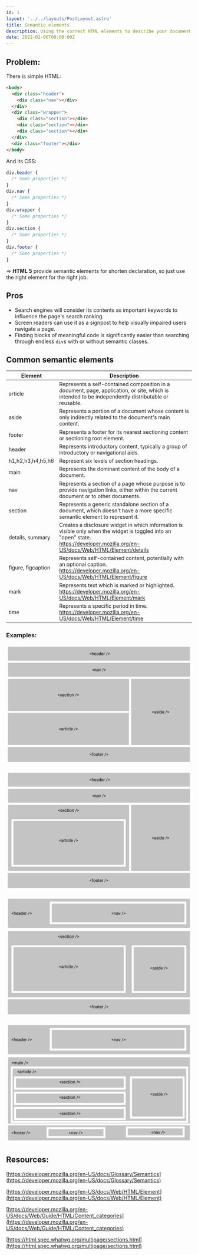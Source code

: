 ```yaml
---
id: 1
layout: '../../layouts/PostLayout.astro'
title: Semantic elements
description: Using the correct HTML elements to describe your document content.
date: 2022-02-06T00:00:00Z
---
```


## Problem:

There is simple HTML:

```html
<body>
  <div class="header">
    <div class="nav"></div>
  </div>
  <div class="wrapper">
    <div class="section"></div>
    <div class="section"></div>
    <div class="section"></div>
  </div>
  <div class="footer"></div>
</body>
```

And its CSS:

```css
div.header {
  /* Some properties */
}
div.nav {
  /* Some properties */
}
div.wrapper {
  /* Some properties */
}
div.section {
  /* Some properties */
}
div.footer {
  /* Some properties */
}
```

⇒ **HTML 5** provide semantic elements for shorten declaration, so just use the right element for the right job.

## Pros

- Search engines will consider its contents as important keywords to influence the page's search ranking.
- Screen readers can use it as a signpost to help visually impaired users navigate a page.
- Finding blocks of meaningful code is significantly easier than searching through endless `div`s with or without semantic classes.

## Common semantic elements

| Element            | Description                                                                                                                                                                              |
| ------------------ | ---------------------------------------------------------------------------------------------------------------------------------------------------------------------------------------- |
| article            | Represents a self-contained composition in a document, page, application, or site, which is intended to be independently distributable or reusable.                                      |
| aside              | Represents a portion of a document whose content is only indirectly related to the document's main content.                                                                              |
| footer             | Represents a footer for its nearest sectioning content or sectioning root element.                                                                                                       |
| header             | Represents introductory content, typically a group of introductory or navigational aids.                                                                                                 |
| h1,h2,h3,h4,h5,h6  | Represent six levels of section headings.                                                                                                                                                |
| main               | Represents the dominant content of the body of a document.                                                                                                                               |
| nav                | Represents a section of a page whose purpose is to provide navigation links, either within the current document or to other documents.                                                   |
| section            | Represents a generic standalone section of a document, which doesn't have a more specific semantic element to represent it.                                                              |
| details, summary   | Creates a disclosure widget in which information is visible only when the widget is toggled into an "open" state.<br />https://developer.mozilla.org/en-US/docs/Web/HTML/Element/details |
| figure, figcaption | Represents self-contained content, potentially with an optional caption.<br />https://developer.mozilla.org/en-US/docs/Web/HTML/Element/figure                                           |
| mark               | Represents text which is marked or highlighted.<br />https://developer.mozilla.org/en-US/docs/Web/HTML/Element/mark                                                                      |
| time               | Represents a specific period in time.<br />https://developer.mozilla.org/en-US/docs/Web/HTML/Element/time                                                                                |

### Examples:

![Layout 1](../../images/semantic-elements1.jpg)

![Layout 2](../../images/semantic-elements2.jpg)

![Layout 3](../../images/semantic-elements3.jpg)

![Layout 4](../../images/semantic-elements4.jpg)

## Resources:

[https://developer.mozilla.org/en-US/docs/Glossary/Semantics](https://developer.mozilla.org/en-US/docs/Glossary/Semantics)

[https://developer.mozilla.org/en-US/docs/Web/HTML/Element](https://developer.mozilla.org/en-US/docs/Web/HTML/Element)

[https://developer.mozilla.org/en-US/docs/Web/Guide/HTML/Content_categories](https://developer.mozilla.org/en-US/docs/Web/Guide/HTML/Content_categories)

[https://html.spec.whatwg.org/multipage/sections.html](https://html.spec.whatwg.org/multipage/sections.html)
